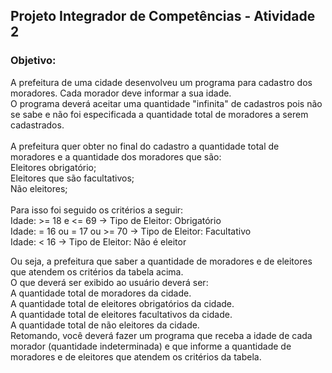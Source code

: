 ## **Projeto Integrador de Competências - Atividade 2**</b>

### **Objetivo:**</b>

A prefeitura de uma cidade desenvolveu um programa para cadastro dos moradores.
Cada morador deve informar a sua idade.</br>
O programa deverá aceitar uma quantidade "infinita" de cadastros pois não se sabe e não foi especificada a quantidade total de moradores a serem cadastrados.</br>
</br>
A prefeitura quer obter no final do cadastro a quantidade total de moradores e a quantidade dos moradores que são:</br>
Eleitores obrigatório;</br>
Eleitores que são facultativos;</br>
Não eleitores;</br>
</br>
Para isso foi seguido os critérios a seguir:</br>
Idade: >= 18 e <= 69       →       Tipo de Eleitor: Obrigatório</br>
Idade: = 16 ou = 17 ou >= 70       →       Tipo de Eleitor: Facultativo</br>
Idade: < 16       →       Tipo de Eleitor: Não é eleitor</br>

Ou seja, a prefeitura que saber a quantidade de moradores e de eleitores que atendem os critérios da tabela acima.</br>
O que deverá ser exibido ao usuário deverá ser:</br>
A quantidade total de moradores da cidade.</br>
A quantidade total de eleitores obrigatórios da cidade.</br>
A quantidade total de eleitores facultativos da cidade.</br>
A quantidade total de não eleitores da cidade.</br>
Retomando, você deverá fazer um programa que receba a idade de cada morador (quantidade indeterminada) e que informe a quantidade de moradores e de eleitores que atendem os critérios da tabela.</br>
